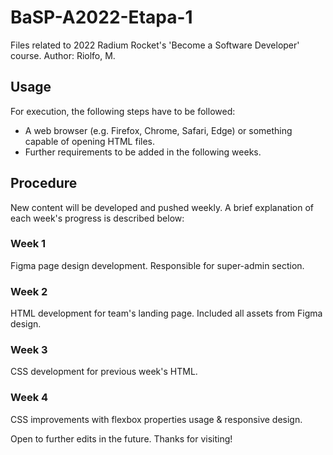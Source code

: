 # BaSP-A2022-Etapa-1
Files related to 2022 Radium Rocket's 'Become a Software Developer' course.
Author: Riolfo, M.

## Usage
For execution, the following steps have to be followed:

- A web browser (e.g. Firefox, Chrome, Safari, Edge) or something capable of opening HTML files.
- Further requirements to be added in the following weeks.

## Procedure
New content will be developed and pushed weekly. A brief explanation of each week's progress is described below:

### Week 1
Figma page design development. Responsible for super-admin section.
### Week 2
HTML development for team's landing page. Included all assets from Figma design.
### Week 3
CSS development for previous week's HTML.
### Week 4
CSS improvements with flexbox properties usage & responsive design.



Open to further edits in the future. Thanks for visiting!

